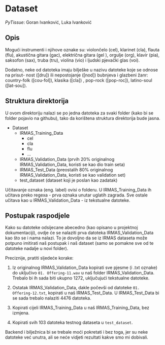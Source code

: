 # Dataset

_PyTissue_: Goran Ivanković, Luka Ivanković


## Opis

Mogući instrumenti i njihove oznake su: violončelo (cel), klarinet (cla), flauta (flu),
akustična gitara (gac), električna gitara (gel ), orgulje (org), klavir (pia), saksofon (sax),
truba (tru), violina (vio) i ljudski pjevački glas (voi).

Dodatno, neke od datoteka imaju bilješke u nazivu datoteke koje se odnose na prisut-
nost ([dru]) ili nepostojanje ([nod]) bubnjeva i glazbeni žanr: country-folk ([cou-fol]),
klasika ([cla]) , pop-rock ([pop-roc]), latino-soul ([lat-sou]).

## Struktura direktorija

U ovom direktoriju nalazi se po jedna datoteka za svaki folder (kako bi se folder pojavio na githubu), tako da korištena struktura direktorija bude jasna.

- Dataset
    - IRMAS_Training_Data
        - cel
        - cla
        - flu
        - ...
    - IRMAS_Validation_Data (prvih 20% originalnog IRMAS_Validation_Data, koristi se kao dio train seta)
    - IRMAS_Test_Data (preostalih 80% originalnog IRMAS_Validation_Data, koristi se kao validation set)
    - test_dataset (dataset koji je poslan kao zadatak)

Učitavanje oznaka (eng. label) ovisi o folderu. 
U IRMAS_Training_Data ih učitava preko regexa - prva oznaka unutar uglatih zagrada. 
Sve ostale učitava kao u IRMAS_Validation_Data - iz tekstualne datoteke.

## Postupak raspodjele

Kako su datoteke odsijecane abecedno (kao opisano u projektnoj dokumentaciji), ovdje će se nalaziti prva datoteka IRMAS_Validation_Data kao što se i nama nalazi. To je dovoljno da se iz IRMAS dataseta može potpuno imitirati naš postupak i naš dataset (samo se pomakne sve od te datoteke nadalje u novi folder).

Preciznije, pratiti sljedeće korake:

1) Iz originalnog IRMAS_Validation_Data kopirati sve pjesme (i .txt oznake) do uključivo `01. Offering-11.wav` u naš folder IRMAS_Validation_Data. Trebalo bi ih sada biti ukupno 1272, uključujući tekstualne datoteke.

2) Ostatak IRMAS_Validation_Data, dakle počevši od datoteke `01. Offering-12.txt`, kopirati u naš IRMAS_Test_Data. U IRMAS_Test_Data bi se sada trebalo nalaziti 4476 datoteka.

3) Kopirati cijeli IRMAS_Training_Data u naš IRMAS_Training_Data, bez izmjena.

4) Kopirati svih 103 datoteka testnog dataseta u `test_dataset`.

Backend i bilježnica bi se trebale moći pokretati i bez toga, jer su neke datoteke već unutra, ali se neće vidjeti rezultati kakve smo mi dobivali.
